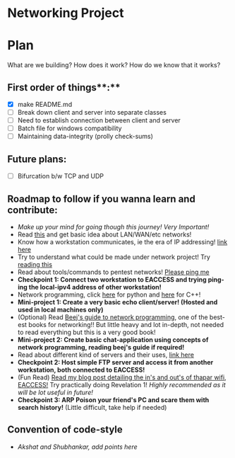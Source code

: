 # Networking Project

# Plan
What are we building?  How does it work? How do we know that it works?

## First order of things**:**
 
- [x]  make README.md
- [ ]  Break down client and server into separate classes
- [ ]  Need to establish connection between client and server
- [ ]  Batch file for windows compatibility
- [ ]  Maintaining data-integrity (prolly check-sums)

## Future plans:
 
- [ ]  Bifurcation b/w TCP and UDP

## Roadmap to follow if you wanna learn and contribute:

- _Make up your mind for going though this journey! Very Important!_
- Read [this](https://www.explainthatstuff.com/howcomputernetworkswork.html) and get basic idea about LAN/WAN/etc networks!
- Know how a workstation communicates, ie the era of IP addressing! [link here](https://www.tutorialspoint.com/ipv4/ipv4_quick_guide.htm)
- Try to understand what could be made under network project! Try [reading this](https://projectsgeek.com/networking-projects-computer-science)
- Read about tools/commands to pentest networks! [Please ping me](https://www.computernetworkingnotes.com/networking-tutorials/basic-networking-commands-explained-with-examples.html)
- **Checkpoint 1: Connect two workstation to EACCESS and trying ping-ing the local-ipv4 address of other workstation!**
- Network programming, click [here](https://www.tutorialspoint.com/python/python_networking.htm) for python and [here](https://www.geeksforgeeks.org/socket-programming-cc/) for C++!
- **Mini-project 1: Create a very basic echo client/server! (Hosted and used in local machines only)**
- (Optional) Read [Beej's guide to network programming](https://beej.us/guide/bgnet/html/), one of the best-est books for networking!! But little heavy and lot in-depth, not needed to read everything but this is a very good book!
- **Mini-project 2: Create basic chat-application using concepts of network programming, reading beej's guide if required!**
- Read about different kind of servers and their uses, [link here](https://www.networkstraining.com/different-types-of-servers/)
- **Checkpoint 2: Host simple FTP server and access it from another workstation, both connected to EACCESS!**
- (Fun Read) [Read my blog post detailing the in's and out's of thapar wifi, EACCESS!](http://withme.skullzbones.com/blog/programming/revelations-about-the-thapar-wifi-and-the-utilities-regarding-them-eaccess-tu-lc-etc/) Try practically doing Revelation 1! _Highly recommended as it will be lot useful in future!_
- **Checkpoint 3: ARP Poison your friend's PC and scare them with search history!** (Little difficult, take help if needed)

## Convention of code-style
- *Akshat and Shubhankar, add points here*

